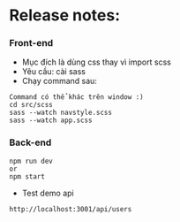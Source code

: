 # Release notes:

### Front-end
- Mục đích là dùng css thay vì import scss
- Yêu cầu: cài sass
- Chạy command sau:
```
Command có thể khác trên window :)
cd src/scss
sass --watch navstyle.scss
sass --watch app.scss
```

### Back-end

```
npm run dev
or
npm start
```

- Test demo api

```
http://localhost:3001/api/users
```
